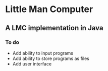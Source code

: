 # Little Man Computer
## A LMC implementation in Java
### To do

- Add ability to input programs
- Add ability to store programs as files
- Add user interface
